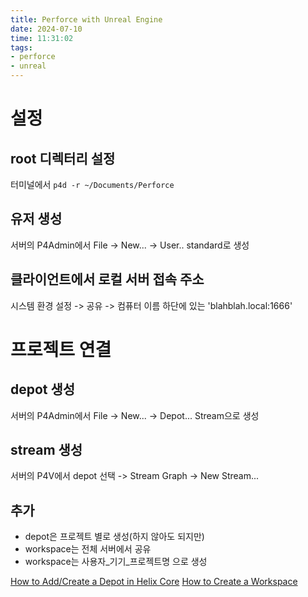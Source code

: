```yaml
---
title: Perforce with Unreal Engine
date: 2024-07-10
time: 11:31:02
tags:
- perforce
- unreal
---
```

# 설정
## root 디렉터리 설정
터미널에서 `p4d -r ~/Documents/Perforce`

## 유저 생성
서버의 P4Admin에서 File -> New... -> User..
standard로 생성

## 클라이언트에서 로컬 서버 접속 주소
시스템 환경 설정 -> 공유 -> 컴퓨터 이름 하단에 있는 'blahblah.local:1666'

# 프로젝트 연결
## depot 생성
서버의 P4Admin에서 File -> New... -> Depot...
Stream으로 생성

## stream 생성
서버의 P4V에서 depot 선택 -> Stream Graph -> New Stream...

## 추가
* depot은 프로젝트 별로 생성(하지 않아도 되지만)
* workspace는 전체 서버에서 공유
* workspace는 사용자_기기_프로젝트명 으로 생성

[How to Add/Create a Depot in Helix Core](https://www.youtube.com/watch?v=LITmtpuLrQQ)
[How to Create a Workspace](https://www.youtube.com/watch?v=R2vlwsoug4Y)
